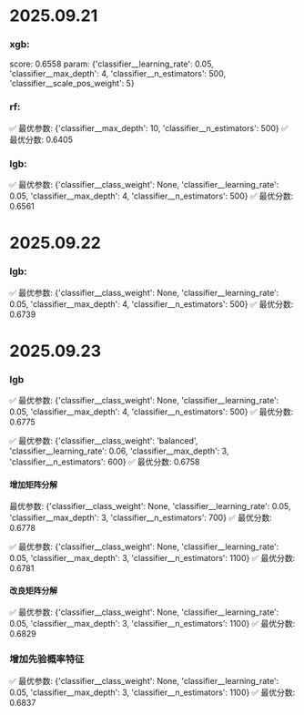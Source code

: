 # 2025.09.21
### xgb:
score: 0.6558
param: {'classifier__learning_rate': 0.05, 'classifier__max_depth': 4, 'classifier__n_estimators': 500, 'classifier__scale_pos_weight': 5}

### rf:
✅ 最优参数: {'classifier__max_depth': 10, 'classifier__n_estimators': 500}
✅ 最优分数: 0.6405

### lgb:
✅ 最优参数: {'classifier__class_weight': None, 'classifier__learning_rate': 0.05, 'classifier__max_depth': 4, 'classifier__n_estimators': 500}
✅ 最优分数: 0.6561


# 2025.09.22
### lgb:
✅ 最优参数: {'classifier__class_weight': None, 'classifier__learning_rate': 0.05, 'classifier__max_depth': 4, 'classifier__n_estimators': 500}
✅ 最优分数: 0.6739

# 2025.09.23

### lgb
✅ 最优参数: {'classifier__class_weight': None, 'classifier__learning_rate': 0.05, 'classifier__max_depth': 4, 'classifier__n_estimators': 500}
✅ 最优分数: 0.6775

✅ 最优参数: {'classifier__class_weight': 'balanced', 'classifier__learning_rate': 0.06, 'classifier__max_depth': 3, 'classifier__n_estimators': 600}
✅ 最优分数: 0.6758

#### 增加矩阵分解
 最优参数: {'classifier__class_weight': None, 'classifier__learning_rate': 0.05, 'classifier__max_depth': 3, 'classifier__n_estimators': 700}
✅ 最优分数: 0.6778

✅ 最优参数: {'classifier__class_weight': None, 'classifier__learning_rate': 0.05, 'classifier__max_depth': 3, 'classifier__n_estimators': 1100}
✅ 最优分数: 0.6781


#### 改良矩阵分解
✅ 最优参数: {'classifier__class_weight': None, 'classifier__learning_rate': 0.05, 'classifier__max_depth': 3, 'classifier__n_estimators': 1100}
✅ 最优分数: 0.6829


### 增加先验概率特征
✅ 最优参数: {'classifier__class_weight': None, 'classifier__learning_rate': 0.05, 'classifier__max_depth': 3, 'classifier__n_estimators': 1100}
✅ 最优分数: 0.6837